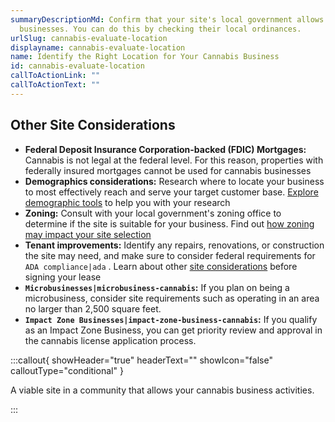 ```yaml
---
summaryDescriptionMd: Confirm that your site's local government allows cannabis
  businesses. You can do this by checking their local ordinances.
urlSlug: cannabis-evaluate-location
displayname: cannabis-evaluate-location
name: Identify the Right Location for Your Cannabis Business
id: cannabis-evaluate-location
callToActionLink: ""
callToActionText: ""
---
```

## Other Site Considerations

* **Federal Deposit Insurance Corporation-backed (FDIC) Mortgages:** Cannabis is not legal at the federal level. For this reason, properties with federally insured mortgages cannot be used for cannabis businesses
* **Demographics considerations:** Research where to locate your business to most effectively reach and serve your target customer base. [Explore demographic tools](https://business.nj.gov/pages/select-a-location) to help you with your research
* **Zoning:** Consult with your local government's zoning office to determine if the site is suitable for your business. Find out [how zoning may impact your site selection](https://business.nj.gov/pages/select-a-location)
* **Tenant improvements:** Identify any repairs, renovations, or construction the site may need, and make sure to consider federal requirements for `ADA compliance|ada` . Learn about other [site considerations](https://business.nj.gov/pages/leasing-tips) before signing your lease
* **`Microbusinesses|microbusiness-cannabis`:** If you plan on being a microbusiness, consider site requirements such as operating in an area no larger than 2,500 square feet.
* **`Impact Zone Businesses|impact-zone-business-cannabis`:** If you qualify as an Impact Zone Business, you can get priority review and approval in the cannabis license application process.


:::callout{ showHeader="true" headerText="" showIcon="false" calloutType="conditional" }

A viable site in a community that allows your cannabis business activities.

:::
